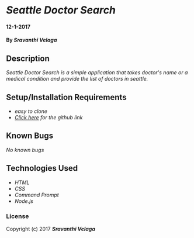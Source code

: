# _Seattle Doctor Search_

#### 12-1-2017

#### By _**Sravanthi Velaga**_

## Description

_Seattle Doctor Search is a simple application that takes doctor's name or a medical condition and provide the list of doctors in seattle._

## Setup/Installation Requirements

* _easy to clone_
* _<a href="https://github.com/Sravyy/Doctor-Search.git" target="_blank">Click here</a> for the github link_

## Known Bugs

_No known bugs_

## Technologies Used

* _HTML_
* _CSS_
* _Command Prompt_
* _Node.js_

### License

Copyright (c) 2017 **_Sravanthi Velaga_**
